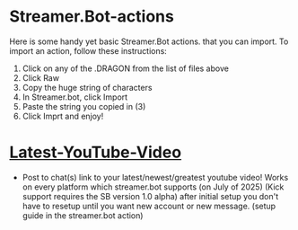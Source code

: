 # Streamer.Bot-actions
Here is some handy yet basic Streamer.Bot actions. that you can import. To import an action, follow these instructions:

   1. Click on any of the .DRAGON from the list of files above
   2. Click Raw
   3. Copy the huge string of characters
   4. In Streamer.bot, click Import
   5. Paste the string you copied in (3)
   6. Click Imprt and enjoy!




# [Latest-YouTube-Video](https://github.com/KrasmiTheDragon/Streamer.Bot-actions/blob/main/Latest-YouTube-Video.DRAGON)
 - Post to chat(s) link to your latest/newest/greatest youtube video! Works on every platform which streamer.bot supports (on July of 2025) (Kick support requires the SB version 1.0 alpha) after initial setup you don't have to resetup until you want new account or new message. (setup guide in the streamer.bot action)
